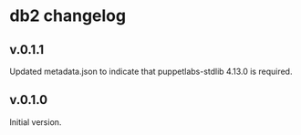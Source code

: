 # db2 changelog

## v.0.1.1
Updated metadata.json to indicate that puppetlabs-stdlib 4.13.0 is required.

## v.0.1.0
Initial version.
